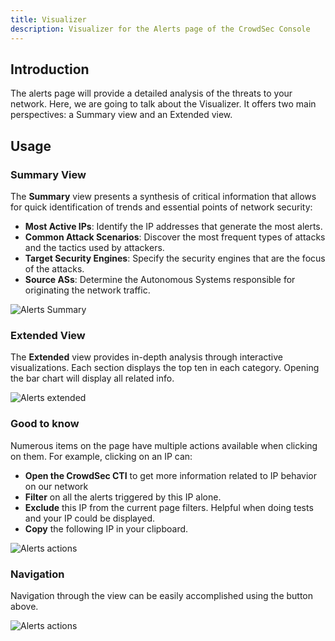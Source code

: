 ```yaml
---
title: Visualizer
description: Visualizer for the Alerts page of the CrowdSec Console
---
```


## Introduction

The alerts page will provide a detailed analysis of the threats to your network. Here, we are going to talk about the Visualizer. It offers two main perspectives: a Summary view and an Extended view.

## Usage

### Summary View

The **Summary** view presents a synthesis of critical information that allows for quick identification of trends and essential points of network security:

- **Most Active IPs**: Identify the IP addresses that generate the most alerts.
- **Common Attack Scenarios**: Discover the most frequent types of attacks and the tactics used by attackers.
- **Target Security Engines**: Specify the security engines that are the focus of the attacks.
- **Source ASs**: Determine the Autonomous Systems responsible for originating the network traffic.

![Alerts Summary](/img/console/alerts/visualizer-summary.png)

### Extended View

The **Extended** view provides in-depth analysis through interactive visualizations.
Each section displays the top ten in each category. Opening the bar chart will display all related info.

![Alerts extended](/img/console/alerts/visualizer-extended.png)

### Good to know

Numerous items on the page have multiple actions available when clicking on them. For example, clicking on an IP can:

- **Open the CrowdSec CTI** to get more information related to IP behavior on our network
- **Filter** on all the alerts triggered by this IP alone.
- **Exclude** this IP from the current page filters. Helpful when doing tests and your IP could be displayed.
- **Copy** the following IP in your clipboard.

![Alerts actions](/img/console/alerts/visualizer-actions.png)

### Navigation

Navigation through the view can be easily accomplished using the button above.

![Alerts actions](/img/console/alerts/visualizer-navigation.png)
